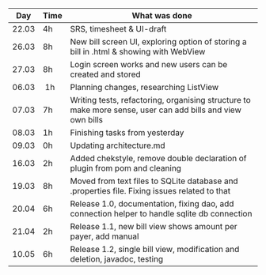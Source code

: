 Day | Time | What was done
--- | ---- | -------------
22.03 | 4h | SRS, timesheet & UI-draft
26.03 | 8h | New bill screen UI, exploring option of storing a bill in .html & showing with WebView
27.03 | 8h | Login screen works and new users can be created and stored
06.03 | 1h | Planning changes, researching ListView
07.03 | 7h | Writing tests, refactoring, organising structure to make more sense, user can add bills and view own bills
08.03 | 1h | Finishing tasks from yesterday
09.03 | 0h | Updating architecture.md
16.03 | 2h | Added chekstyle, remove double declaration of plugin from pom and cleaning
19.03 | 8h | Moved from text files to SQLite database and .properties file. Fixing issues related to that
20.04 | 6h | Release 1.0, documentation, fixing dao, add connection helper to handle sqlite db connection
21.04 | 2h | Release 1.1, new bill view shows amount per payer, add manual
10.05 | 6h | Release 1.2, single bill view, modification and deletion, javadoc, testing
